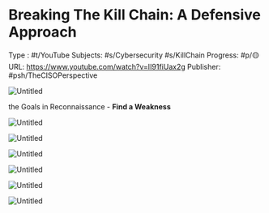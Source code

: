 # Breaking The Kill Chain: A Defensive Approach
Type : #t/YouTube
Subjects: #s/Cybersecurity #s/KillChain 
Progress: #p/🟡 
URL: https://www.youtube.com/watch?v=II91fiUax2g
Publisher: #psh/TheCISOPerspective

![Untitled](Breaking%20The%20Kill%20Chain%20A%20Defensive%20Approach%20cb2572a6f44f4aabadfd292ef574e0e9/Untitled.png)

the Goals in Reconnaissance - **Find a Weakness**

![Untitled](Breaking%20The%20Kill%20Chain%20A%20Defensive%20Approach%20cb2572a6f44f4aabadfd292ef574e0e9/Untitled%201.png)

![Untitled](Breaking%20The%20Kill%20Chain%20A%20Defensive%20Approach%20cb2572a6f44f4aabadfd292ef574e0e9/Untitled%202.png)

![Untitled](Breaking%20The%20Kill%20Chain%20A%20Defensive%20Approach%20cb2572a6f44f4aabadfd292ef574e0e9/Untitled%203.png)

![Untitled](Breaking%20The%20Kill%20Chain%20A%20Defensive%20Approach%20cb2572a6f44f4aabadfd292ef574e0e9/Untitled%204.png)

![Untitled](Breaking%20The%20Kill%20Chain%20A%20Defensive%20Approach%20cb2572a6f44f4aabadfd292ef574e0e9/Untitled%205.png)

![Untitled](Breaking%20The%20Kill%20Chain%20A%20Defensive%20Approach%20cb2572a6f44f4aabadfd292ef574e0e9/Untitled%206.png)